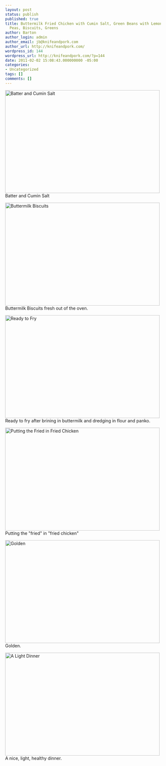 ```yaml
---
layout: post
status: publish
published: true
title: Buttermilk Fried Chicken with Cumin Salt, Green Beans with Lemon, Black-Eyed
  Peas, Biscuits, Greens
author: Barton
author_login: admin
author_email: jb@knifeandpork.com
author_url: http://knifeandpork.com/
wordpress_id: 144
wordpress_url: http://knifeandpork.com/?p=144
date: 2011-02-02 15:08:43.000000000 -05:00
categories:
- Uncategorized
tags: []
comments: []
---
```

<a title="Batter and Cumin Salt by phy5ics, on Flickr" href="http://www.flickr.com/photos/phy5ics/5341469449/"><img src="http://farm6.static.flickr.com/5041/5341469449_befbff8969.jpg" alt="Batter and Cumin Salt" width="500" height="333" /></a>
Batter and Cumin Salt

<a title="Buttermilk Biscuits by phy5ics, on Flickr" href="http://www.flickr.com/photos/phy5ics/5342082474/"><img src="http://farm6.static.flickr.com/5203/5342082474_4929e29983.jpg" alt="Buttermilk Biscuits" width="500" height="333" /></a>
Buttermilk Biscuits fresh out of the oven.

<a title="Ready to Fry by phy5ics, on Flickr" href="http://www.flickr.com/photos/phy5ics/5341473771/"><img src="http://farm6.static.flickr.com/5083/5341473771_8baa0b001f.jpg" alt="Ready to Fry" width="500" height="333" /></a>
Ready to fry after brining in buttermilk and dredging in flour and panko.

<a title="Putting the Fried in Fried Chicken by phy5ics, on Flickr" href="http://www.flickr.com/photos/phy5ics/5342087696/"><img src="http://farm6.static.flickr.com/5084/5342087696_f2dfd58831.jpg" alt="Putting the Fried in Fried Chicken" width="500" height="333" /></a>
Putting the "fried" in "fried chicken"

<a title="Golden by phy5ics, on Flickr" href="http://www.flickr.com/photos/phy5ics/5342090864/"><img src="http://farm6.static.flickr.com/5250/5342090864_cfdffb1e98.jpg" alt="Golden" width="500" height="333" /></a>
Golden.

<a title="A Light Dinner by phy5ics, on Flickr" href="http://www.flickr.com/photos/phy5ics/5341486051/"><img src="http://farm6.static.flickr.com/5207/5341486051_78b43c0900.jpg" alt="A Light Dinner" width="500" height="333" /></a>
A nice, light, healthy dinner.
